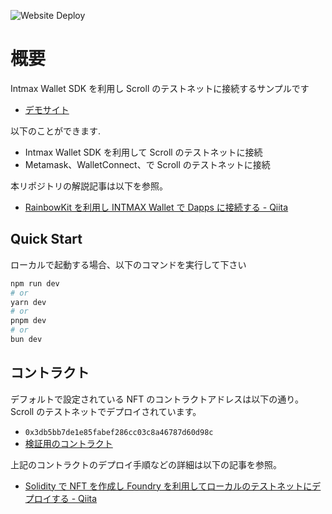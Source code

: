 ![Website Deploy](https://deploy-badge.vercel.app/?url=https://intamaxwallet-scrolll-nextapp-sample.vercel.app//&name=Demo)

# 概要

Intmax Wallet SDK を利用し Scroll のテストネットに接続するサンプルです

- [デモサイト](https://intamaxwallet-scrolll-nextapp-sample.vercel.app/)

以下のことができます.

- Intmax Wallet SDK を利用して Scroll のテストネットに接続
- Metamask、WalletConnect、で Scroll のテストネットに接続

本リポジトリの解説記事は以下を参照。

- [RainbowKit を利用し INTMAX Wallet で Dapps に接続する - Qiita](https://qiita.com/sey323/items/e0771797db17be2bfc3b)

## Quick Start

ローカルで起動する場合、以下のコマンドを実行して下さい

```bash
npm run dev
# or
yarn dev
# or
pnpm dev
# or
bun dev
```

## コントラクト

デフォルトで設定されている NFT のコントラクトアドレスは以下の通り。Scroll のテストネットでデプロイされています。

- `0x3db5bb7de1e85fabef286cc03c8a46787d60d98c`
- [検証用のコントラクト](https://sepolia.scrollscan.com/address/0x3db5bb7de1e85fabef286cc03c8a46787d60d98c)

上記のコントラクトのデプロイ手順などの詳細は以下の記事を参照。

- [Solidity で NFT を作成し Foundry を利用してローカルのテストネットにデプロイする - Qiita](https://qiita.com/sey323/items/6701b34d66a2e8c5ea17)

